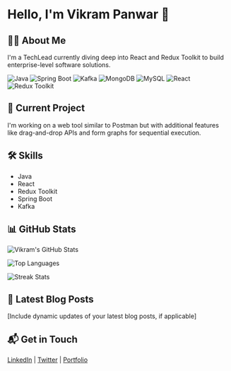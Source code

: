 # Hello, I'm Vikram Panwar 👋

## 👨‍💻 About Me

I'm a TechLead currently diving deep into React and Redux Toolkit to build enterprise-level software solutions.

![Java](https://img.shields.io/badge/-Java-blue)
![Spring Boot](https://img.shields.io/badge/-Spring%20Boot-blue)
![Kafka](https://img.shields.io/badge/-Kafka-blue)
![MongoDB](https://img.shields.io/badge/-MongoDB-blue)
![MySQL](https://img.shields.io/badge/-MySQL-blue)
![React](https://img.shields.io/badge/-React-blue)
![Redux Toolkit](https://img.shields.io/badge/-Redux%20Toolkit-blue)

## 🚀 Current Project

I'm working on a web tool similar to Postman but with additional features like drag-and-drop APIs and form graphs for sequential execution.

## 🛠️ Skills 

- Java
- React
- Redux Toolkit
- Spring Boot
- Kafka

## 📊 GitHub Stats

![Vikram's GitHub Stats](https://github-readme-stats.vercel.app/api?username=Imvikram99&show_icons=true&hide_border=true&count_private=true&theme=radical)



![Top Languages](https://github-readme-stats.vercel.app/api/top-langs/?username=Imvikram99&hide_border=true&layout=compact&theme=radical)

![Streak Stats](https://github-readme-streak-stats.herokuapp.com/?user=Imvikram99&theme=radical&hide_border=true)

## 📝 Latest Blog Posts

<!-- BLOG-POST-LIST:START -->
<!-- BLOG-POST-LIST:END -->

[Include dynamic updates of your latest blog posts, if applicable]

## 📬 Get in Touch

[LinkedIn](your-linkedin-link) | [Twitter](your-twitter-link) | [Portfolio](your-portfolio-link)
